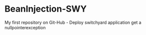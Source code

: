 # BeanInjection-SWY
My first repository on Git-Hub - Deploy switchyard application get a nullpointerexception

